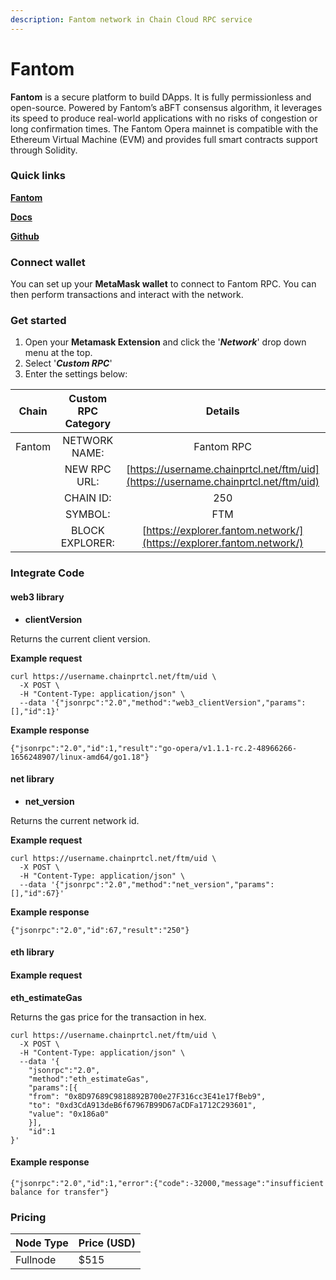 ```yaml
---
description: Fantom network in Chain Cloud RPC service
---
```


# Fantom

**Fantom** is a secure platform to build DApps. It is fully permissionless and open-source. Powered by Fantom’s aBFT consensus algorithm, it leverages its speed to produce real-world applications with no risks of congestion or long confirmation times. The Fantom Opera mainnet is compatible with the Ethereum Virtual Machine (EVM) and provides full smart contracts support through Solidity.

### Quick links

[**Fantom**](https://www.fantom.foundation/)

[**Docs**](https://docs.fantom.foundation/)

[**Github**](https://github.com/Fantom-Foundation)

### Connect wallet

You can set up your **MetaMask wallet** to connect to Fantom RPC. You can then perform transactions and interact with the network.

### Get started

1. Open your **Metamask Extension** and click the '_**Network**_' drop down menu at the top.
2. Select '_**Custom RPC**_'
3. Enter the settings below:

| Chain  | Custom RPC Category |                                   Details                                    |
| :----: | :-----------------: | :--------------------------------------------------------------------------: |
| Fantom |    NETWORK NAME:    |                                  Fantom RPC                                  |
|        |    NEW RPC URL:     | [https://username.chainprtcl.net/ftm/uid](https://username.chainprtcl.net/ftm/uid) |
|        |      CHAIN ID:      |                                     250                                      |
|        |       SYMBOL:       |                                     FTM                                      |
|        |   BLOCK EXPLORER:   |     [https://explorer.fantom.network/](https://explorer.fantom.network/)     |

### Integrate Code

#### web3 library

* **clientVersion**

Returns the current client version.

**Example request**

```
curl https://username.chainprtcl.net/ftm/uid \
  -X POST \
  -H "Content-Type: application/json" \
  --data '{"jsonrpc":"2.0","method":"web3_clientVersion","params":[],"id":1}'
```

**Example response**

```
{"jsonrpc":"2.0","id":1,"result":"go-opera/v1.1.1-rc.2-48966266-1656248907/linux-amd64/go1.18"}
```

#### net library

* **net\_version**

Returns the current network id.

**Example request**

```
curl https://username.chainprtcl.net/ftm/uid \
  -X POST \
  -H "Content-Type: application/json" \
  --data '{"jsonrpc":"2.0","method":"net_version","params":[],"id":67}'
```

**Example response**

```
{"jsonrpc":"2.0","id":67,"result":"250"}
```

#### eth library

#### Example request

**eth\_estimateGas**

Returns the gas price for the transaction in hex.

```
curl https://username.chainprtcl.net/ftm/uid \
  -X POST \
  -H "Content-Type: application/json" \
  --data '{
    "jsonrpc":"2.0",
    "method":"eth_estimateGas",
    "params":[{
    "from": "0x8D97689C9818892B700e27F316cc3E41e17fBeb9",
    "to": "0xd3CdA913deB6f67967B99D67aCDFa1712C293601",
    "value": "0x186a0"
    }],
    "id":1
}'
```

#### Example response

```
{"jsonrpc":"2.0","id":1,"error":{"code":-32000,"message":"insufficient balance for transfer"}
```

### Pricing

| Node Type             | Price (USD)          |
| --------------------- | ---------------------|
| Fullnode              | $515                 |